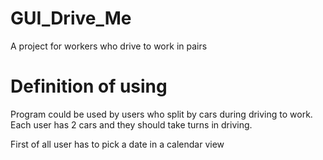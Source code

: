 # GUI_Drive_Me
A project for workers who drive to work in pairs

# Definition of using
Program could be used by users who split by cars during driving to work. Each user has 2 cars and they should take turns in driving.

First of all user has to pick a date in a calendar view 
